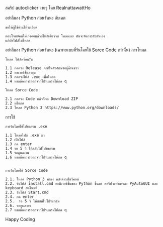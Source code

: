 สคริป autoclicker ง่ายๆ โดย RealnattawattHo

อย่าลืมลง Python ก่อนรันนะ
อับเดต

    ขอให้ผู้ใช้อ่านให้ระเอียด
    
    ตอบโจทย์คนไม่เก่งคอมด้วยไฟล์เดียวจบ โหลดเลย มันจะจัดการตัวมันเอง
    แก้บัคไฟล์ไม่โหลด

อย่าลืมลง Python ก่อนรันนะ (เฉพาะแบบที่รันโดยใช้ Sorce Code เท่านั้น)
การโหลด

    โหลด ไฟล์พร้อมรัน

    1.1 กดตรง Release จะเป็นตัวอักษรอยู่ด้านขวา
    1.2 หาเวอร์ชั่นล่าสุด
    1.3 กดตรงไฟล์ .exe เพื่อโหลด
    1.4 หากต้องการออกจากโปรเเกรมให้กด q

    โหลด Sorce Code

    2.1 กดตรง Code แล้วก็กด Download ZIP
    2.2 หรือกด 
    2.3 โหลด Python 3 https://www.python.org/downloads/

การใช้

    การรันโดยใช้โปรแกรม .exe

    1.1 โหลดไฟล์ .exe มา
    1.2 เปิดไฟล์
    1.3 กด enter 
    1.4 รอ 5 วิ ให้สลับไปโปรแกรม
    1.5 รอดูผลงาน
    1.6 หากต้องการออกจากโปรเเกรมให้กด q


    การรันโดยใช้ Sorce Code

    2.1. โหลด Python 3 มาลง หลังจากนั้นรีคอม
    2.2. รันไฟล์ install.cmd ตะมีเวอร์ชั่นของ Python ขึ้นมา สคริปจะทำการลง PyAutoGUI เเละ keyboard อัตโนมัติ
    2.3. รันไฟล์ Start.cmd
    2.4. กด enter
    2.5.  รอ 5 วิ ให้สลับไปโปรแกรม
    2.6. รอดูผลงาน
    2.7 หากต้องการออกจากโปรเเกรมให้กด q

   

Happy Coding
